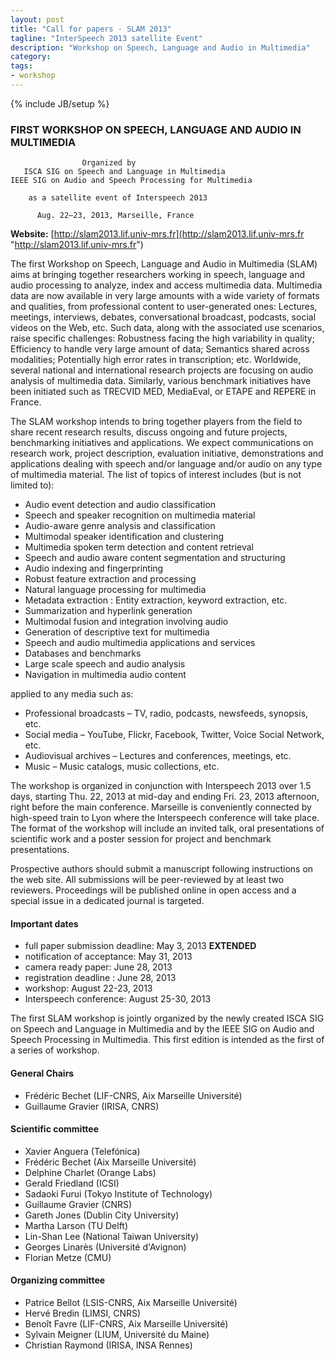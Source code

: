 ```yaml
---
layout: post
title: "Call for papers - SLAM 2013"
tagline: "InterSpeech 2013 satellite Event"
description: "Workshop on Speech, Language and Audio in Multimedia"
category: 
tags: 
- workshop
---
```

{% include JB/setup %}

### FIRST WORKSHOP ON SPEECH, LANGUAGE AND AUDIO IN MULTIMEDIA

                    Organized by
       ISCA SIG on Speech and Language in Multimedia
    IEEE SIG on Audio and Speech Processing for Multimedia

        as a satellite event of Interspeech 2013

          Aug. 22—23, 2013, Marseille, France

**Website:** [http://slam2013.lif.univ-mrs.fr](http://slam2013.lif.univ-mrs.fr "http://slam2013.lif.univ-mrs.fr")

The first Workshop on Speech, Language and Audio in Multimedia (SLAM) aims at bringing together researchers working in speech, language and audio processing to analyze, index and access multimedia data. Multimedia data are now available in very large amounts with a wide variety of formats and qualities, from professional content to user-generated ones: Lectures, meetings, interviews, debates, conversational broadcast, podcasts, social videos on the Web, etc. Such data, along with the associated use scenarios, raise specific challenges: Robustness facing the high variability in quality; Efficiency to handle very large amount of data; Semantics shared across modalities; Potentially high error rates in transcription; etc. Worldwide, several national and international research projects are focusing on audio analysis of multimedia data. Similarly, various benchmark initiatives have been initiated such as TRECVID MED, MediaEval, or ETAPE and REPERE in France.

The SLAM workshop intends to bring together players from the field to share recent research results, discuss ongoing and future projects, benchmarking initiatives and applications. We expect communications on research work, project description, evaluation initiative, demonstrations and applications dealing with speech and/or language and/or audio on any type of multimedia material. The list of topics of interest includes (but is not limited to):

*   Audio event detection and audio classification
*   Speech and speaker recognition on multimedia material
*   Audio-aware genre analysis and classification
*   Multimodal speaker identification and clustering
*   Multimedia spoken term detection and content retrieval
*   Speech and audio aware content segmentation and structuring
*   Audio indexing and fingerprinting
*   Robust feature extraction and processing
*   Natural language processing for multimedia
*   Metadata extraction : Entity extraction, keyword extraction, etc.
*   Summarization and hyperlink generation
*   Multimodal fusion and integration involving audio
*   Generation of descriptive text for multimedia
*   Speech and audio multimedia applications and services
*   Databases and benchmarks
*   Large scale speech and audio analysis
*   Navigation in multimedia audio content

applied to any media such as:

*   Professional broadcasts – TV, radio, podcasts, newsfeeds, synopsis, etc.
*   Social media – YouTube, Flickr, Facebook, Twitter, Voice Social Network, etc.
*   Audiovisual archives – Lectures and conferences, meetings, etc.
*   Music – Music catalogs, music collections, etc.

The workshop is organized in conjunction with Interspeech 2013 over 1.5 days, starting Thu. 22, 2013 at mid-day and ending Fri. 23, 2013 afternoon, right before the main conference. Marseille is conveniently connected by high-speed train to Lyon where the Interspeech conference will take place. The format of the workshop will include an invited talk, oral presentations of scientific work and a poster session for project and benchmark presentations.

Prospective authors should submit a manuscript following instructions on the web site. All submissions will be peer-reviewed by at least two reviewers. Proceedings will be published online in open access and a special issue in a dedicated journal is targeted.

#### Important dates

* full paper submission deadline: May 3, 2013 **EXTENDED**
* notification of acceptance: May 31, 2013
* camera ready paper: June 28, 2013
* registration deadline : June 28, 2013
* workshop: August 22-23, 2013
* Interspeech conference: August 25-30, 2013

The first SLAM workshop is jointly organized by the newly created ISCA SIG on Speech and Language in Multimedia and by the IEEE SIG on Audio and Speech Processing in Multimedia. This first edition is intended as the first of a series of workshop.

#### General Chairs

*   Frédéric Bechet (LIF-CNRS, Aix Marseille Université)
*   Guillaume Gravier (IRISA, CNRS)

#### Scientific committee

*   Xavier Anguera (Telefónica)
*   Frédéric Bechet (Aix Marseille Université)
*   Delphine Charlet (Orange Labs)
*   Gerald Friedland (ICSI)
*   Sadaoki Furui (Tokyo Institute of Technology)
*   Guillaume Gravier (CNRS)
*   Gareth Jones (Dublin City University)
*   Martha Larson (TU Delft)
*   Lin-Shan Lee (National Taiwan University)
*   Georges Linarès (Université d'Avignon)
*   Florian Metze (CMU)

#### Organizing committee

*   Patrice Bellot (LSIS-CNRS, Aix Marseille Université)
*   Hervé Bredin (LIMSI, CNRS)
*   Benoît Favre (LIF-CNRS, Aix Marseille Université)
*   Sylvain Meigner (LIUM, Université du Maine)
*   Christian Raymond (IRISA, INSA Rennes)
